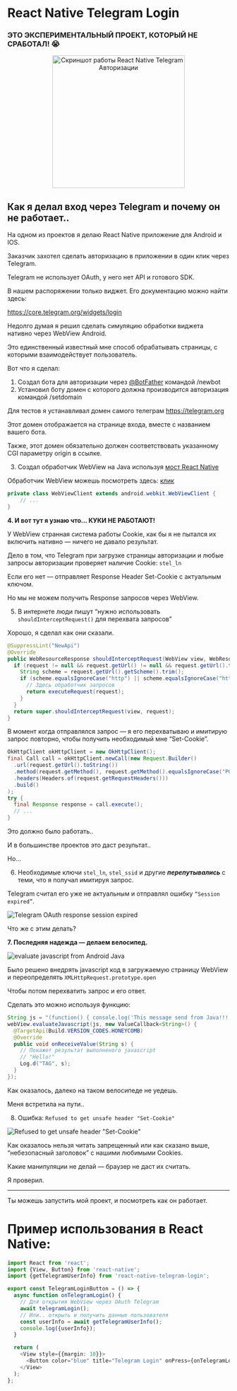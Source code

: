 # React Native Telegram Login

### ЭТО ЭКСПЕРИМЕНТАЛЬНЫЙ ПРОЕКТ, КОТОРЫЙ НЕ СРАБОТАЛ! 😭

<p align="center">
  <img src="readme-assets/screenshot.jpg" alt="Скриншот работы React Native Telegram Авторизации" width="300"/>
</p>

## Как я делал вход через Telegram и почему он не работает..

На одном из проектов я делаю React Native приложение для Android и IOS.

Заказчик захотел сделать авторизацию в приложении в один клик через Telegram.

Telegram не использует OAuth, у него нет API и готового SDK.

В нашем распоряжении только виджет. Его документацию можно найти здесь:

https://core.telegram.org/widgets/login

Недолго думая я решил сделать симуляцию обработки виджета нативно через WebView Android.

Это единственный известный мне способ обрабатывать страницы, с которыми взаимодействует пользователь.

Вот что я сделал:

1. Создал бота для авторизации через [@BotFather](https://t.me/BotFather) командой /newbot
2. Установил боту домен с которого должна производится авторизация командой /setdomain

Для тестов я устанавливал домен самого телеграм https://telegram.org

Этот домен отображается на странице входа, вместе с названием вашего бота.

Также, этот домен обязательно должен соответствовать указанному CGI параметру origin в ссылке.

3. Создал обработчик WebView на Java используя [мост React Native](https://www.geeksforgeeks.org/what-is-a-bridge-in-react-native/)

Обработчик WebView можешь посмотреть здесь: [клик](https://github.com/MakStashkevich/react-native-telegram-login/blob/main/android/src/main/java/com/makstashkevich/telegramlogin/internal/WebViewLoginActivity.java#L270)

```java
private class WebViewClient extends android.webkit.WebViewClient {
    // ...
}
```

**4. И вот тут я узнаю что… КУКИ НЕ РАБОТАЮТ!**

У WebView странная система работы Cookie, как бы я не пытался их включить нативно — ничего не давало результат.

Дело в том, что Telegram при загрузке страницы авторизации и любые запросы авторизации проверяет наличие Cookie: `stel_ln`

Если его нет — отправляет Response Header Set-Cookie с актуальным ключом.

Но мы не можем получить Response запросов через WebView.

5. В интернете люди пишут “нужно использовать `shouldInterceptRequest()` для перехвата запросов”

Хорошо, я сделал как они сказали.

```java
@SuppressLint("NewApi")
@Override
public WebResourceResponse shouldInterceptRequest(WebView view, WebResourceRequest request) {
  if (request != null && request.getUrl() != null && request.getUrl().toString().contains("telegram.org")) {
    String scheme = request.getUrl().getScheme().trim();
    if (scheme.equalsIgnoreCase("http") || scheme.equalsIgnoreCase("https")) {
      // Здесь обработчик запросов
      return executeRequest(request);
    }
  }
  return super.shouldInterceptRequest(view, request);
}
```

В момент когда отправлялся запрос — я его перехватываю и имитирую запрос повторно, чтобы получить необходимый мне “Set-Cookie”.

```java
OkHttpClient okHttpClient = new OkHttpClient();
final Call call = okHttpClient.newCall(new Request.Builder()
  .url(request.getUrl().toString())
  .method(request.getMethod(), request.getMethod().equalsIgnoreCase("POST") ? RequestBody.create(null, new byte[0]) : null)
  .headers(Headers.of(request.getRequestHeaders()))
  .build()
);
try {
  final Response response = call.execute();
  // ...
}
```

Это должно было работать..

И в большинстве проектов это даст результат..

Но…

6. Необходимые ключи `stel_ln`, `stel_ssid` и другие **_перепутывались_** с теми, что я получал имитируя запрос.

Telegram считал его уже не актуальным и отправлял ошибку `“Session expired”`.

![Telegram OAuth response session expired](./readme-assets/session_expired.jpg)

Что же с этим делать?

**7. Последняя надежда — делаем велосипед.**

![evaluate javascript from Android Java](./readme-assets/run_js.jpg)

Было решено внедрять javascript код в загружаемую страницу WebView и переопределять `XMLHttpRequest.prototype.open`

Чтобы потом перехватить запрос и его ответ.

Сделать это можно используя функцию:

```java
String js = "(function() { console.log('This message send from Java!!!'); return 'Hello!' })();";
webView.evaluateJavascript(js, new ValueCallback<String>() {
  @TargetApi(Build.VERSION_CODES.HONEYCOMB)
  @Override
  public void onReceiveValue(String s) {
    // Покажет результат выполненого javascript
    // "Hello!"
    Log.d("TAG", s);
  }
});
```

Как оказалось, далеко на таком велосипеде не уедешь.

Меня встретила на пути..

8. Ошибка: `Refused to get unsafe header "Set-Cookie"`

![Refused to get unsafe header "Set-Cookie"](./readme-assets/unsafe_header.jpg)

Как оказалось нельзя читать запрещенный или как сказано выше, “небезопасный заголовок” с нашими любимыми Cookies.

Какие манипуляции не делай — браузер не даст их считать.

Я проверил.

---

Ты можешь запустить мой проект, и посмотреть как он работает.

# Пример использования в React Native:

```typescript jsx
import React from 'react';
import {View, Button} from 'react-native';
import {getTelegramUserInfo} from 'react-native-telegram-login';

export const TelegramLoginButton = () => {
  async function onTelegramLogin() {
    // Для открытия WebView через OAuth Telegram
    await telegramLogin();
    // Или.. открыть и получить данные пользователя
    const userInfo = await getTelegramUserInfo();
    console.log({userInfo});
  }

  return (
    <View style={{margin: 10}}>
      <Button color="blue" title="Telegram Login" onPress={onTelegramLogin}/>
    </View>
  );
};
````
